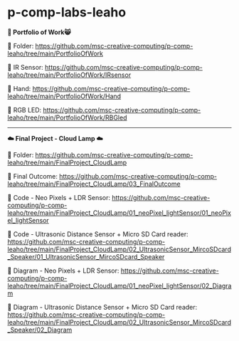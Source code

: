 # p-comp-labs-leaho

**🍋 Portfolio of Work😸**

🔗 Folder: https://github.com/msc-creative-computing/p-comp-leaho/tree/main/PortfolioOfWork

🔗 IR Sensor: https://github.com/msc-creative-computing/p-comp-leaho/tree/main/PortfolioOfWork/IRsensor

🔗 Hand: https://github.com/msc-creative-computing/p-comp-leaho/tree/main/PortfolioOfWork/Hand

🔗 RGB LED: https://github.com/msc-creative-computing/p-comp-leaho/tree/main/PortfolioOfWork/RBGled

-----------

**☁️ Final Project - Cloud Lamp ☁️**

🔗 Folder: https://github.com/msc-creative-computing/p-comp-leaho/tree/main/FinalProject_CloudLamp

🔗 Final Outcome: https://github.com/msc-creative-computing/p-comp-leaho/tree/main/FinalProject_CloudLamp/03_FinalOutcome

🔗 Code - Neo Pixels + LDR Sensor: https://github.com/msc-creative-computing/p-comp-leaho/tree/main/FinalProject_CloudLamp/01_neoPixel_lightSensor/01_neoPixel_lightSensor

🔗 Code - Ultrasonic Distance Sensor + Micro SD Card reader: https://github.com/msc-creative-computing/p-comp-leaho/tree/main/FinalProject_CloudLamp/02_UltrasonicSensor_MircoSDcard_Speaker/01_UltrasonicSensor_MircoSDcard_Speaker 

🔗 Diagram - Neo Pixels + LDR Sensor: https://github.com/msc-creative-computing/p-comp-leaho/tree/main/FinalProject_CloudLamp/01_neoPixel_lightSensor/02_Diagram

🔗 Diagram - Ultrasonic Distance Sensor + Micro SD Card reader: https://github.com/msc-creative-computing/p-comp-leaho/tree/main/FinalProject_CloudLamp/02_UltrasonicSensor_MircoSDcard_Speaker/02_Diagram
